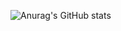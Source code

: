 ![Anurag's GitHub stats](https://github-readme-stats.vercel.app/api?username=adityavyas01&show_icons=true&theme=transparent)
